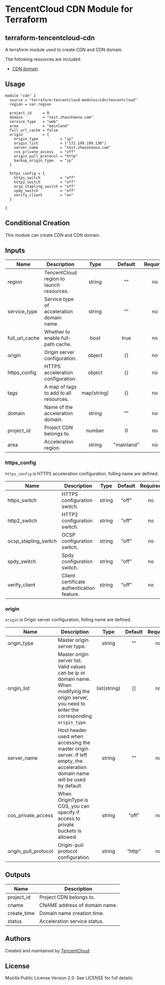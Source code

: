 
# TencentCloud CDN  Module for Terraform

## terraform-tencentcloud-cdn

A terraform module used to create CDN and CDN domain.

The following resources are included.

* [CDN domain](https://www.terraform.io/docs/providers/tencentcloud/r/cdn_domain.html)

## Usage
```hcl
module "cdn" {
  source = "terraform-tencentcloud-modules/cdn/tencentcloud"
  region = var.region

  project_id     = 0
  domain         = "test.zhaoshaona.com"
  service_type   = "web"
  area           = "mainland"
  full_url_cache = false
  origin         = {
    origin_type          = "ip"
    origin_list          = ["172.199.199.130"]
    server_name          = "test.zhaoshaona.com"
    cos_private_access   = "off"
    origin_pull_protocol = "http"
    backup_origin_type   = "ip"
  }

  https_config = {
    https_switch         = "off"
    http2_switch         = "off"
    ocsp_stapling_switch = "off"
    spdy_switch          = "off"
    verify_client        = "on"
  }

}
```

## Conditional Creation

This module can create CDN and CDN domain.

## Inputs

| Name | Description | Type | Default | Required |
|------|-------------|:----:|:-----:|:-----:|
| region | TencentCloud region to launch resources. | string | "" | no 
| service_type | Service type of acceleration domain name. | string | ""  | no 
| full_url_cache | Whether to enable full-path cache. | bool | true | no 
| origin | Origin server configuration. | object | {} | no 
| https_config | HTTPS acceleration configuration. | object | {} | no 
| tags | A map of tags to add to all resources. | map(string) | {} | no 
| domain | Name of the acceleration domain. | string | "" | no 
| project_id | Project CDN belongs to. | number | 0 | no 
| area | Acceleration region. | string | "mainland" | no 

### https_config

`https_config` is HTTPS acceleration configuration, folling name are defined.

| Name | Description | Type | Default | Required |
|------|-------------|:----:|:-----:|:-----:|
|https_switch| HTTPS configuration switch. | string| "off" | no |
|http2_switch| HTTP2 configuration switch.  | string| "off" | no |
|ocsp_stapling_switch| OCSP configuration switch. | string| "off" | no |
|spdy_switch|  Spdy configuration switch.  | string| "off" | no |
|verify_client| Client certificate authentication feature. | string| "off" | no |

### origin
`origin` is Origin server configuration, folling name are defined.

| Name | Description | Type | Default | Required |
|------|-------------|:----:|:-----:|:-----:|
|origin_type| Master origin server type.  | string| "" | no|
|origin_list| Master origin server list. Valid values can be ip or domain name. When modifying the origin server, you need to enter the corresponding `origin_type`.  | list(string)| [] | no |
|server_name| Host header used when accessing the master origin server. If left empty, the acceleration domain name will be used by default. | string| "" | no |
|cos_private_access| When OriginType is COS, you can specify if access to private buckets is allowed. | string| "off" | no |
|origin_pull_protocol| Origin-pull protocol configuration.   | string| "http" | no |

## Outputs

| Name | Description |
|------|-------------|
| project_id | Project CDN belongs to. |
| cname | CNAME address of domain name. |
| create_time | Domain name creation time. |
| status | Acceleration service status. |


## Authors

Created and maintained by [TencentCloud](https://github.com/terraform-providers/terraform-provider-tencentcloud)

## License

Mozilla Public License Version 2.0.
See LICENSE for full details.
